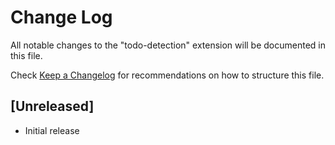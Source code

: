 # Change Log

All notable changes to the "todo-detection" extension will be documented in this file.

Check [Keep a Changelog](http://keepachangelog.com/) for recommendations on how to structure this file.

## [Unreleased]

- Initial release